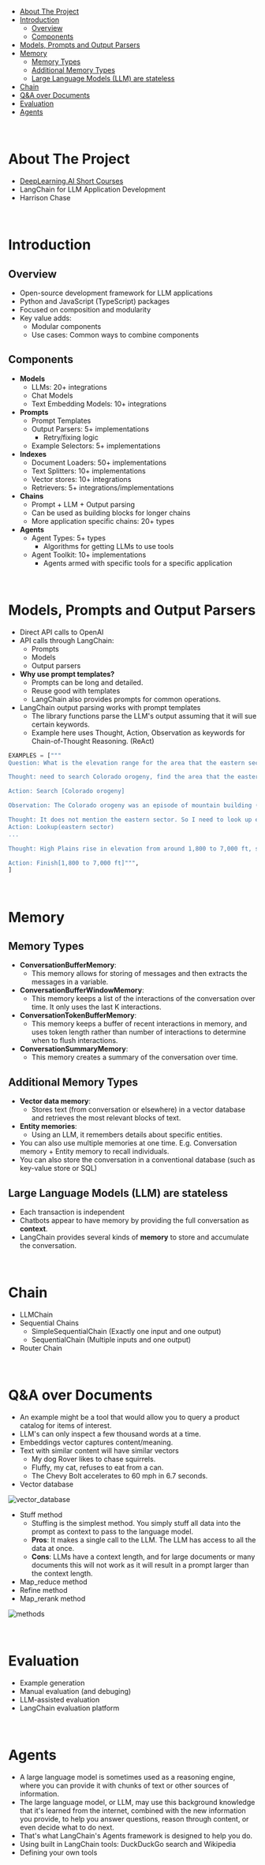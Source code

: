 - [About The Project](#about-the-project)
- [Introduction](#introduction)
  - [Overview](#overview)
  - [Components](#components)
- [Models, Prompts and Output Parsers](#models-prompts-and-output-parsers)
- [Memory](#memory)
  - [Memory Types](#memory-types)
  - [Additional Memory Types](#additional-memory-types)
  - [Large Language Models (LLM) are stateless](#large-language-models-llm-are-stateless)
- [Chain](#chain)
- [Q\&A over Documents](#qa-over-documents)
- [Evaluation](#evaluation)
- [Agents](#agents)

&nbsp;

# About The Project

- [DeepLearning.AI Short Courses](https://learn.deeplearning.ai/)
- LangChain for LLM Application Development
- Harrison Chase

&nbsp;

# Introduction

## Overview

- Open-source development framework for LLM applications
- Python and JavaScript (TypeScript) packages
- Focused on composition and modularity
- Key value adds:
  - Modular components
  - Use cases: Common ways to combine components

## Components

- **Models**
  - LLMs: 20+ integrations
  - Chat Models
  - Text Embedding Models: 10+ integrations
- **Prompts**
  - Prompt Templates
  - Output Parsers: 5+ implementations
    - Retry/fixing logic
  - Example Selectors: 5+ implementations
- **Indexes**
  - Document Loaders: 50+ implementations
  - Text Splitters: 10+ implementations
  - Vector stores: 10+ integrations
  - Retrievers: 5+ integrations/implementations
- **Chains**
  - Prompt + LLM + Output parsing
  - Can be used as building blocks for longer chains
  - More application specific chains: 20+ types
- **Agents**
  - Agent Types: 5+ types
    - Algorithms for getting LLMs to use tools
  - Agent Toolkit: 10+ implementations
    - Agents armed with specific tools for a specific application

&nbsp;

# Models, Prompts and Output Parsers

- Direct API calls to OpenAI
- API calls through LangChain:
  - Prompts
  - Models
  - Output parsers
- **Why use prompt templates?**
  - Prompts can be long and detailed.
  - Reuse good with templates
  - LangChain also provides prompts for common operations.
- LangChain output parsing works with prompt templates
  - The library functions parse the LLM's output assuming that it will sue certain keywords.
  - Example here uses Thought, Action, Observation as keywords for Chain-of-Thought Reasoning. (ReAct)

```py
EXAMPLES = ["""
Question: What is the elevation range for the area that the eastern sector of the Colorado orogeny extends into?

Thought: need to search Colorado orogeny, find the area that the eastern sector of the Colorado orogeny extends into, then find the elevation range of the area.

Action: Search [Colorado orogeny]

Observation: The Colorado orogeny was an episode of mountain building (an orogeny) in Colorado and surrounding areas.

Thought: It does not mention the eastern sector. So I need to look up eastern sector.
Action: Lookup(eastern sector)
...

Thought: High Plains rise in elevation from around 1,800 to 7,000 ft, so the answer is 1,800 to 7,000 ft.

Action: Finish[1,800 to 7,000 ft]""",
]
```

&nbsp;

# Memory

## Memory Types

- **ConversationBufferMemory**:
  - This memory allows for storing of messages and then extracts the messages in a variable.
- **ConversationBufferWindowMemory**:
  - This memory keeps a list of the interactions of the conversation over time. It only uses the last K interactions.
- **ConversationTokenBufferMemory**:
  - This memory keeps a buffer of recent interactions in memory, and uses token length rather than number of interactions to determine when to flush interactions.
- **ConversationSummaryMemory**:
  - This memory creates a summary of the conversation over time.

## Additional Memory Types

- **Vector data memory**:
  - Stores text (from conversation or elsewhere) in a vector database and retrieves the most relevant blocks of text.
- **Entity memories**:
  - Using an LLM, it remembers details about specific entities.
- You can also use multiple memories at one time. E.g. Conversation memory + Entity memory to recall individuals.
- You can also store the conversation in a conventional database (such as key-value store or SQL)

## Large Language Models (LLM) are stateless

- Each transaction is independent
- Chatbots appear to have memory by providing the full conversation as **context**.
- LangChain provides several kinds of **memory** to store and accumulate the conversation.

&nbsp;

# Chain

- LLMChain
- Sequential Chains
  - SimpleSequentialChain (Exactly one input and one output)
  - SequentialChain (Multiple inputs and one output)
- Router Chain

&nbsp;

# Q&A over Documents

- An example might be a tool that would allow you to query a product catalog for items of interest.
- LLM's can only inspect a few thousand words at a time.
- Embeddings vector captures content/meaning.
- Text with similar content will have similar vectors
  - My dog Rover likes to chase squirrels.
  - Fluffy, my cat, refuses to eat from a can.
  - The Chevy Bolt accelerates to 60 mph in 6.7 seconds.
- Vector database

![vector_database](diagrams/vector_database.png)

- Stuff method
  - Stuffing is the simplest method. You simply stuff all data into the prompt as context to pass to the language model.
  - **Pros**: It makes a single call to the LLM. The LLM has access to all the data at once.
  - **Cons**: LLMs have a context length, and for large documents or many documents this will not work as it will result in a prompt larger than the context length.
- Map_reduce method
- Refine method
- Map_rerank method

![methods](diagrams/methods.png)

&nbsp;

# Evaluation

- Example generation
- Manual evaluation (and debuging)
- LLM-assisted evaluation
- LangChain evaluation platform

&nbsp;

# Agents

- A large language model is sometimes used as a reasoning engine, where you can provide it with chunks of text or other sources of information.
- The large language model, or LLM, may use this background knowledge that it's learned from the internet, combined with the new information you provide, to help you answer questions, reason through content, or even decide what to do next.
- That's what LangChain's Agents framework is designed to help you do.
- Using built in LangChain tools: DuckDuckGo search and Wikipedia
- Defining your own tools
